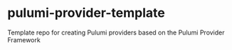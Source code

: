 # pulumi-provider-template
Template repo for creating Pulumi providers based on the Pulumi Provider Framework
